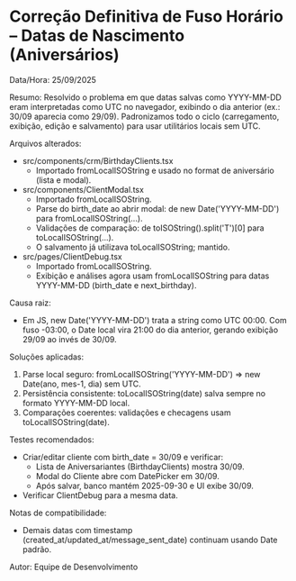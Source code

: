 # Correção Definitiva de Fuso Horário – Datas de Nascimento (Aniversários)

Data/Hora: 25/09/2025

Resumo: Resolvido o problema em que datas salvas como YYYY-MM-DD eram interpretadas como UTC no navegador, exibindo o dia anterior (ex.: 30/09 aparecia como 29/09). Padronizamos todo o ciclo (carregamento, exibição, edição e salvamento) para usar utilitários locais sem UTC.

Arquivos alterados:
- src/components/crm/BirthdayClients.tsx
  - Importado fromLocalISOString e usado no format de aniversário (lista e modal).
- src/components/ClientModal.tsx
  - Importado fromLocalISOString.
  - Parse do birth_date ao abrir modal: de new Date('YYYY-MM-DD') para fromLocalISOString(...).
  - Validações de comparação: de toISOString().split('T')[0] para toLocalISOString(...).
  - O salvamento já utilizava toLocalISOString; mantido.
- src/pages/ClientDebug.tsx
  - Importado fromLocalISOString.
  - Exibição e análises agora usam fromLocalISOString para datas YYYY-MM-DD (birth_date e next_birthday).

Causa raiz:
- Em JS, new Date('YYYY-MM-DD') trata a string como UTC 00:00. Com fuso -03:00, o Date local vira 21:00 do dia anterior, gerando exibição 29/09 ao invés de 30/09.

Soluções aplicadas:
1) Parse local seguro: fromLocalISOString('YYYY-MM-DD') => new Date(ano, mes-1, dia) sem UTC.
2) Persistência consistente: toLocalISOString(date) salva sempre no formato YYYY-MM-DD local.
3) Comparações coerentes: validações e checagens usam toLocalISOString(date).

Testes recomendados:
- Criar/editar cliente com birth_date = 30/09 e verificar:
  - Lista de Aniversariantes (BirthdayClients) mostra 30/09.
  - Modal do Cliente abre com DatePicker em 30/09.
  - Após salvar, banco mantém 2025-09-30 e UI exibe 30/09.
- Verificar ClientDebug para a mesma data.

Notas de compatibilidade:
- Demais datas com timestamp (created_at/updated_at/message_sent_date) continuam usando Date padrão.

Autor: Equipe de Desenvolvimento
